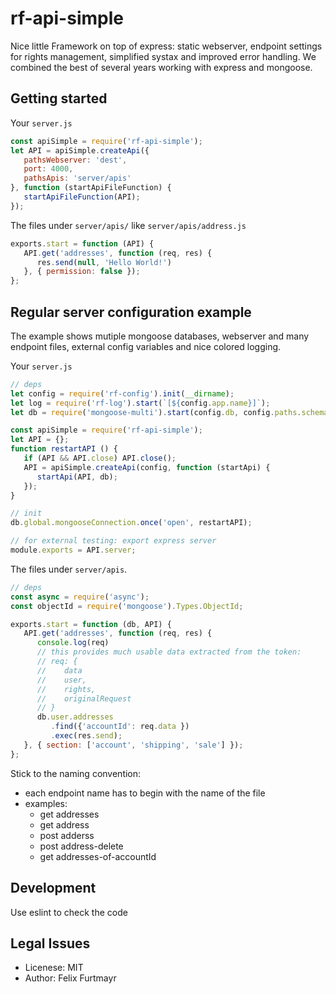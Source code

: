 # rf-api-simple
Nice little Framework on top of express: static webserver, endpoint settings for rights management, simplified systax and improved error handling. We combined the best of several years working with express and mongoose.

## Getting started
Your `server.js`
```js
const apiSimple = require('rf-api-simple');
let API = apiSimple.createApi({
   pathsWebserver: 'dest',
   port: 4000,
   pathsApis: 'server/apis'
}, function (startApiFileFunction) {
   startApiFileFunction(API);
});
```

The files under `server/apis/` like `server/apis/address.js`
```js
exports.start = function (API) {
   API.get('addresses', function (req, res) {
      res.send(null, 'Hello World!')
   }, { permission: false });
};

```

## Regular server configuration example
The example shows mutiple mongoose databases, webserver and many endpoint files, external config variables and nice colored logging.

Your `server.js`
```js
// deps
let config = require('rf-config').init(__dirname);
let log = require('rf-log').start(`[${config.app.name}]`);
let db = require('mongoose-multi').start(config.db, config.paths.schemas);

const apiSimple = require('rf-api-simple');
let API = {};
function restartAPI () {
   if (API && API.close) API.close();
   API = apiSimple.createApi(config, function (startApi) {
      startApi(API, db);
   });
}

// init
db.global.mongooseConnection.once('open', restartAPI);

// for external testing: export express server
module.exports = API.server;
```

The files under `server/apis`.
```js
// deps
const async = require('async');
const objectId = require('mongoose').Types.ObjectId;

exports.start = function (db, API) {
   API.get('addresses', function (req, res) {
      console.log(req)
      // this provides much usable data extracted from the token:
      // req: {
      //    data
      //    user,
      //    rights,
      //    originalRequest
      // }
      db.user.addresses
         .find({'accountId': req.data })
         .exec(res.send);
   }, { section: ['account', 'shipping', 'sale'] });
};
```
Stick to the naming convention:
* each endpoint name has to begin with the name of the file
* examples:
   * get addresses
   * get address
   * post adderss
   * post address-delete
   * get addresses-of-accountId


## Development
Use eslint to check the code


## Legal Issues
* Licenese: MIT
* Author: Felix Furtmayr
